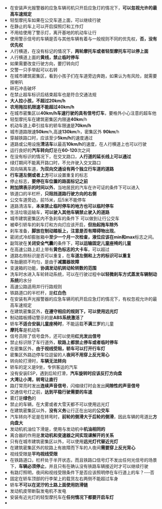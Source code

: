- 在安装声光报警器的应急车辆司机只开启应急灯的情况下，**可以忽视允许的最高车速规定**
- 轻型摩托车如果在公交车道上面，可以继续行驶
- 在静止的车上可以开启探照灯和工作灯
- 不用给使用了警示灯，离开基地的机动车让行
- 使用警示信号的车辆是否与其他车辆有着与一般规则不同的优先权，**否，没有优先权**
- 人行横道，在没有标记的情况下，**两轮摩托车或者轻型摩托车可以停上面**
- 人行横道上面的**黄线，禁止临时停车**
- 如果需要改变行驶方向，要打转向灯
- 交警一只手举起可以右转
- 在城市建筑密集区，看到小孩子们在车道旁边奔跑，如果认为有风险，就需要按喇叭
- 碎石冲击破坏
- 在禁止超车标识后结束超车也是符合交通法规
- **大人拉小孩，不超过20km/h**
- **农用拖拉机限速不能超过40km/h**
- 在城市密集区以**40km/h车速行驶的具有信号灯车**，要格外小心注意的超车他
- 轻型摩托车在建筑密集区内限速**40km**/h
- 机动车道上牵引挂车的轿车限速是**70km/h**
- 城市道路限速**50km**/h,高速**130km**/h，密集区外 **90km**/h
- 穿越铁路口时，应该至少**5km/h**的速度通过
- 道路或公用设施**清洁车**以最高**10km/h**的速度，在人行横道上也可以行驶
- 运行良好的**汽车转向灯**是在**60-120**次之间
- 在没有标识的情况下，在交叉路口，**人行道的延长线上可以通过**
- 绿灯期间不能离开路口时，不允许驶入交叉路口
- 双向隔离车道，**为双向交通设有两个独立行车道的道路**
- **行车道左侧或者上方**可以设置重复的标志
- 停止标志，**要停在车位置的路面标记之前**
- **附加牌表示的时间以外**，当地居民的汽车在许可证的条件下可以进入
- 铁道口的半栏杆，**只阻挡道路行驶方向的右侧**
- 公交车道旁边，前15米，后5米不能停车
- 道路清洁车，**本来禁止临时停车的地方也可以临时停车**
- 生活垃圾运输车，**可以驶入其他车辆禁止驶入的道路**
- 城市建筑密集区内不急刹车的条件下 可以做到让行公交车
- 被牵引轿车的刹车灯和方向灯应该开启，**但抬起拖车除外**
- 刹车准备，**脚放在制动踏板上，注意是否有障碍物出现**。
- 密闭式冷却膨胀箱中**至少一个月一次检查，液位应该在min和max**标志之间。
- 副驾驶在**关闭安全气囊**的条件下，**可以运输固定儿童座椅的儿童**
- 在高速公路上赶上带有**黄色标志的大卡车**，可以超过
- 道路右侧标识是否可以重复，在**车道左侧和上方的标识可以重复**
- 车胎磨损不均匀，是由于**减震器故障**
- 变速箱的功能，**协调发动机转动轮转数的范围**
- 洗车时水进入车轮转动系统，可以在行驶过程中**以轻微刹车方式蒸发车辆制动系统**的水分
- 高速公路适用并行行路规则
- 铁路道口的半栏杆，是**红白色**
- 在安装有声光报警器的应急车辆司机开启应急灯的情况下，有权忽视允许的最高车速规定
- 在建筑密集区外，**在遵守相应的规则下，可以使用远光灯**
- 制动踏板搏动警示的是**ABS系统激活**了
- 轿车**不适合安装儿童座椅时**，不能运载**不满三岁**的儿童
- **摩托车**是机动车
- 信号员除了信号盘外，还可以使用**红光发出信号**
- 禁止标识除了车行道外，**软路上都禁止停车或者临时停车**
- 在密集区外，**由于视线受阻，轿车可以打开行车灯**
- 密集区外路边停车位逗留的人**夜间不用穿上反光背心**
- 转向轮打滑时，**车辆无法转向**
- 轿车的定义是9坐，专供客运的汽车
- 没有安装ESP，遇到后轮打滑，**汽车旋转时应该反打方向盘**
- **大湾让小湾，转弯让直行**
- 路灯常亮时发出**连续声音信号**，闪缩绿灯时会发出**间隙性的声音信号**
- 交通信号灯之前，**达到平稳行驶需要的车速**
- 雾灯是**绿色**的
- 禁止的车辆，在大雾或者大雪天都不可以使用远光灯
- 在建筑密集区以外，**没有义务**让行正在出站的**公交车**
- 汽车转向不足是在转弯时，**前轮的侧滑大于后轮的侧滑**，因此车辆的弯道比**方向盘大**
- 发动机机油位下滑是，使用与发动机中**机油相同的**
- 离合器的作用是**发动机和变速器之间实现课解开的关系**
- 只有在城市建筑密集区以外，可以使用**远光灯代替近光灯**
- 在建筑密集区外的软路上有故障而下车的人夜间**需要穿上反光背心**
- 视线受限是**平均视线受限**
- 在铁路道口，栏杆处于半开状态，而且铁路口信号灯不发出任何光信号的场景下，**车辆必须停止**，并且只有在确认没有铁路车辆接近时才可以继续行驶
- 有路灯照明，夜间和视线受限条件下是否应该照明停在车行道上的车？---否
- 固定在轿车顶部的行李架上的载货左右两侧不能超过车身
- 轿车**不可以在泥泞的土路上面使用防滑链**
- 发动机皮带断裂发电机不发电
- 安装有近光灯的轻型摩托车在**任何情况下都要开启车灯**
- 


